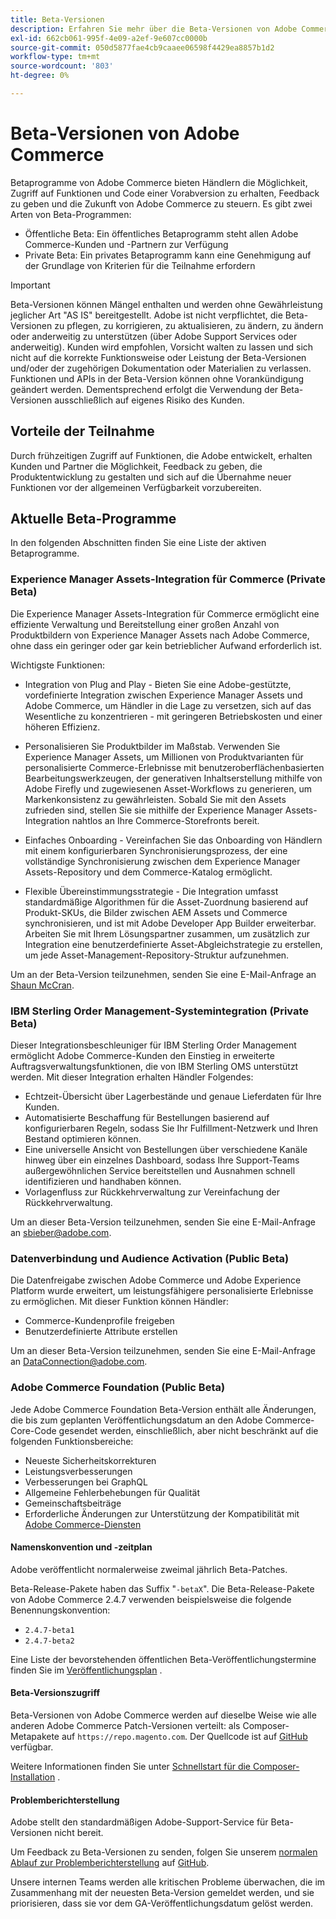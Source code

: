 ```yaml
---
title: Beta-Versionen
description: Erfahren Sie mehr über die Beta-Versionen von Adobe Commerce und wie Sie teilnehmen können.
exl-id: 662cb061-995f-4e09-a2ef-9e607cc0000b
source-git-commit: 050d5877fae4cb9caaee06598f4429ea8857b1d2
workflow-type: tm+mt
source-wordcount: '803'
ht-degree: 0%

---
```


# Beta-Versionen von Adobe Commerce

Betaprogramme von Adobe Commerce bieten Händlern die Möglichkeit, Zugriff auf Funktionen und Code einer Vorabversion zu erhalten, Feedback zu geben und die Zukunft von Adobe Commerce zu steuern. Es gibt zwei Arten von Beta-Programmen:

- Öffentliche Beta: Ein öffentliches Betaprogramm steht allen Adobe Commerce-Kunden und -Partnern zur Verfügung
- Private Beta: Ein privates Betaprogramm kann eine Genehmigung auf der Grundlage von Kriterien für die Teilnahme erfordern

>[!IMPORTANT]
>
>Beta-Versionen können Mängel enthalten und werden ohne Gewährleistung jeglicher Art &quot;AS IS&quot; bereitgestellt. Adobe ist nicht verpflichtet, die Beta-Versionen zu pflegen, zu korrigieren, zu aktualisieren, zu ändern, zu ändern oder anderweitig zu unterstützen (über Adobe Support Services oder anderweitig). Kunden wird empfohlen, Vorsicht walten zu lassen und sich nicht auf die korrekte Funktionsweise oder Leistung der Beta-Versionen und/oder der zugehörigen Dokumentation oder Materialien zu verlassen. Funktionen und APIs in der Beta-Version können ohne Vorankündigung geändert werden. Dementsprechend erfolgt die Verwendung der Beta-Versionen ausschließlich auf eigenes Risiko des Kunden.

## Vorteile der Teilnahme

Durch frühzeitigen Zugriff auf Funktionen, die Adobe entwickelt, erhalten Kunden und Partner die Möglichkeit, Feedback zu geben, die Produktentwicklung zu gestalten und sich auf die Übernahme neuer Funktionen vor der allgemeinen Verfügbarkeit vorzubereiten.

## Aktuelle Beta-Programme

In den folgenden Abschnitten finden Sie eine Liste der aktiven Betaprogramme.

### Experience Manager Assets-Integration für Commerce (Private Beta)

Die Experience Manager Assets-Integration für Commerce ermöglicht eine effiziente Verwaltung und Bereitstellung einer großen Anzahl von Produktbildern von Experience Manager Assets nach Adobe Commerce, ohne dass ein geringer oder gar kein betrieblicher Aufwand erforderlich ist.

Wichtigste Funktionen:

- Integration von Plug and Play - Bieten Sie eine Adobe-gestützte, vordefinierte Integration zwischen Experience Manager Assets und Adobe Commerce, um Händler in die Lage zu versetzen, sich auf das Wesentliche zu konzentrieren - mit geringeren Betriebskosten und einer höheren Effizienz.

- Personalisieren Sie Produktbilder im Maßstab. Verwenden Sie Experience Manager Assets, um Millionen von Produktvarianten für personalisierte Commerce-Erlebnisse mit benutzeroberflächenbasierten Bearbeitungswerkzeugen, der generativen Inhaltserstellung mithilfe von Adobe Firefly und zugewiesenen Asset-Workflows zu generieren, um Markenkonsistenz zu gewährleisten. Sobald Sie mit den Assets zufrieden sind, stellen Sie sie mithilfe der Experience Manager Assets-Integration nahtlos an Ihre Commerce-Storefronts bereit.

- Einfaches Onboarding - Vereinfachen Sie das Onboarding von Händlern mit einem konfigurierbaren Synchronisierungsprozess, der eine vollständige Synchronisierung zwischen dem Experience Manager Assets-Repository und dem Commerce-Katalog ermöglicht.

- Flexible Übereinstimmungsstrategie - Die Integration umfasst standardmäßige Algorithmen für die Asset-Zuordnung basierend auf Produkt-SKUs, die Bilder zwischen AEM Assets und Commerce synchronisieren, und ist mit Adobe Developer App Builder erweiterbar. Arbeiten Sie mit Ihrem Lösungspartner zusammen, um zusätzlich zur Integration eine benutzerdefinierte Asset-Abgleichstrategie zu erstellen, um jede Asset-Management-Repository-Struktur aufzunehmen.

Um an der Beta-Version teilzunehmen, senden Sie eine E-Mail-Anfrage an [Shaun McCran](mailto:mccran@adobe.com).

### IBM Sterling Order Management-Systemintegration (Private Beta)

Dieser Integrationsbeschleuniger für IBM Sterling Order Management ermöglicht Adobe Commerce-Kunden den Einstieg in erweiterte Auftragsverwaltungsfunktionen, die von IBM Sterling OMS unterstützt werden. Mit dieser Integration erhalten Händler Folgendes:

- Echtzeit-Übersicht über Lagerbestände und genaue Lieferdaten für Ihre Kunden.
- Automatisierte Beschaffung für Bestellungen basierend auf konfigurierbaren Regeln, sodass Sie Ihr Fulfillment-Netzwerk und Ihren Bestand optimieren können.
- Eine universelle Ansicht von Bestellungen über verschiedene Kanäle hinweg über ein einzelnes Dashboard, sodass Ihre Support-Teams außergewöhnlichen Service bereitstellen und Ausnahmen schnell identifizieren und handhaben können.
- Vorlagenfluss zur Rückkehrverwaltung zur Vereinfachung der Rückkehrverwaltung.

Um an dieser Beta-Version teilzunehmen, senden Sie eine E-Mail-Anfrage an [sbieber@adobe.com](mailto:sbieber@adobe.com).

### Datenverbindung und Audience Activation (Public Beta)

Die Datenfreigabe zwischen Adobe Commerce und Adobe Experience Platform wurde erweitert, um leistungsfähigere personalisierte Erlebnisse zu ermöglichen. Mit dieser Funktion können Händler:

- Commerce-Kundenprofile freigeben
- Benutzerdefinierte Attribute erstellen

Um an dieser Beta-Version teilzunehmen, senden Sie eine E-Mail-Anfrage an [DataConnection@adobe.com](mailto:DataConnection@adobe.com).

### Adobe Commerce Foundation (Public Beta)

Jede Adobe Commerce Foundation Beta-Version enthält alle Änderungen, die bis zum geplanten Veröffentlichungsdatum an den Adobe Commerce-Core-Code gesendet werden, einschließlich, aber nicht beschränkt auf die folgenden Funktionsbereiche:

- Neueste Sicherheitskorrekturen
- Leistungsverbesserungen
- Verbesserungen bei GraphQL
- Allgemeine Fehlerbehebungen für Qualität
- Gemeinschaftsbeiträge
- Erforderliche Änderungen zur Unterstützung der Kompatibilität mit [Adobe Commerce-Diensten](https://experienceleague.adobe.com/docs/commerce-merchant-services/user-guides/home.html)

#### Namenskonvention und -zeitplan

Adobe veröffentlicht normalerweise zweimal jährlich Beta-Patches.

Beta-Release-Pakete haben das Suffix &quot;`-betaX`&quot;. Die Beta-Release-Pakete von Adobe Commerce 2.4.7 verwenden beispielsweise die folgende Benennungskonvention:

- `2.4.7-beta1`
- `2.4.7-beta2`

Eine Liste der bevorstehenden öffentlichen Beta-Veröffentlichungstermine finden Sie im [Veröffentlichungsplan](schedule.md) .


#### Beta-Versionszugriff

Beta-Versionen von Adobe Commerce werden auf dieselbe Weise wie alle anderen Adobe Commerce Patch-Versionen verteilt: als Composer-Metapakete auf `https://repo.magento.com`. Der Quellcode ist auf [GitHub](https://github.com/magento/magento2) verfügbar.

Weitere Informationen finden Sie unter [Schnellstart für die Composer-Installation](../installation/composer.md) .

#### Problemberichterstellung

Adobe stellt den standardmäßigen Adobe-Support-Service für Beta-Versionen nicht bereit.

Um Feedback zu Beta-Versionen zu senden, folgen Sie unserem [normalen Ablauf zur Problemberichterstellung](https://developer.adobe.com/commerce/contributor/guides/code-contributions/) auf [GitHub](https://github.com/magento/magento2).

Unsere internen Teams werden alle kritischen Probleme überwachen, die im Zusammenhang mit der neuesten Beta-Version gemeldet werden, und sie priorisieren, dass sie vor dem GA-Veröffentlichungsdatum gelöst werden.
